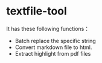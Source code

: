 # textfile-tool
It has these following functions：
+ Batch replace the specific string
+ Convert markdown file to html.
+ Extract highlight from pdf files
